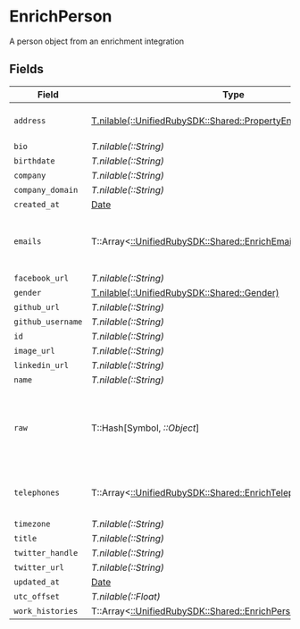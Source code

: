 # EnrichPerson

A person object from an enrichment integration


## Fields

| Field                                                                                                                  | Type                                                                                                                   | Required                                                                                                               | Description                                                                                                            |
| ---------------------------------------------------------------------------------------------------------------------- | ---------------------------------------------------------------------------------------------------------------------- | ---------------------------------------------------------------------------------------------------------------------- | ---------------------------------------------------------------------------------------------------------------------- |
| `address`                                                                                                              | [T.nilable(::UnifiedRubySDK::Shared::PropertyEnrichPersonAddress)](../../models/shared/propertyenrichpersonaddress.md) | :heavy_minus_sign:                                                                                                     | The address of the person                                                                                              |
| `bio`                                                                                                                  | *T.nilable(::String)*                                                                                                  | :heavy_minus_sign:                                                                                                     | N/A                                                                                                                    |
| `birthdate`                                                                                                            | *T.nilable(::String)*                                                                                                  | :heavy_minus_sign:                                                                                                     | N/A                                                                                                                    |
| `company`                                                                                                              | *T.nilable(::String)*                                                                                                  | :heavy_minus_sign:                                                                                                     | N/A                                                                                                                    |
| `company_domain`                                                                                                       | *T.nilable(::String)*                                                                                                  | :heavy_minus_sign:                                                                                                     | N/A                                                                                                                    |
| `created_at`                                                                                                           | [Date](https://ruby-doc.org/stdlib-2.6.1/libdoc/date/rdoc/Date.html)                                                   | :heavy_minus_sign:                                                                                                     | N/A                                                                                                                    |
| `emails`                                                                                                               | T::Array<[::UnifiedRubySDK::Shared::EnrichEmail](../../models/shared/enrichemail.md)>                                  | :heavy_minus_sign:                                                                                                     | An array of email addresses for this person                                                                            |
| `facebook_url`                                                                                                         | *T.nilable(::String)*                                                                                                  | :heavy_minus_sign:                                                                                                     | N/A                                                                                                                    |
| `gender`                                                                                                               | [T.nilable(::UnifiedRubySDK::Shared::Gender)](../../models/shared/gender.md)                                           | :heavy_minus_sign:                                                                                                     | N/A                                                                                                                    |
| `github_url`                                                                                                           | *T.nilable(::String)*                                                                                                  | :heavy_minus_sign:                                                                                                     | N/A                                                                                                                    |
| `github_username`                                                                                                      | *T.nilable(::String)*                                                                                                  | :heavy_minus_sign:                                                                                                     | N/A                                                                                                                    |
| `id`                                                                                                                   | *T.nilable(::String)*                                                                                                  | :heavy_minus_sign:                                                                                                     | N/A                                                                                                                    |
| `image_url`                                                                                                            | *T.nilable(::String)*                                                                                                  | :heavy_minus_sign:                                                                                                     | N/A                                                                                                                    |
| `linkedin_url`                                                                                                         | *T.nilable(::String)*                                                                                                  | :heavy_minus_sign:                                                                                                     | N/A                                                                                                                    |
| `name`                                                                                                                 | *T.nilable(::String)*                                                                                                  | :heavy_minus_sign:                                                                                                     | N/A                                                                                                                    |
| `raw`                                                                                                                  | T::Hash[Symbol, *::Object*]                                                                                            | :heavy_minus_sign:                                                                                                     | The raw data returned by the integration for this person                                                               |
| `telephones`                                                                                                           | T::Array<[::UnifiedRubySDK::Shared::EnrichTelephone](../../models/shared/enrichtelephone.md)>                          | :heavy_minus_sign:                                                                                                     | An array of telephones for this person                                                                                 |
| `timezone`                                                                                                             | *T.nilable(::String)*                                                                                                  | :heavy_minus_sign:                                                                                                     | N/A                                                                                                                    |
| `title`                                                                                                                | *T.nilable(::String)*                                                                                                  | :heavy_minus_sign:                                                                                                     | N/A                                                                                                                    |
| `twitter_handle`                                                                                                       | *T.nilable(::String)*                                                                                                  | :heavy_minus_sign:                                                                                                     | N/A                                                                                                                    |
| `twitter_url`                                                                                                          | *T.nilable(::String)*                                                                                                  | :heavy_minus_sign:                                                                                                     | N/A                                                                                                                    |
| `updated_at`                                                                                                           | [Date](https://ruby-doc.org/stdlib-2.6.1/libdoc/date/rdoc/Date.html)                                                   | :heavy_minus_sign:                                                                                                     | N/A                                                                                                                    |
| `utc_offset`                                                                                                           | *T.nilable(::Float)*                                                                                                   | :heavy_minus_sign:                                                                                                     | N/A                                                                                                                    |
| `work_histories`                                                                                                       | T::Array<[::UnifiedRubySDK::Shared::EnrichPersonWorkHistory](../../models/shared/enrichpersonworkhistory.md)>          | :heavy_minus_sign:                                                                                                     | N/A                                                                                                                    |